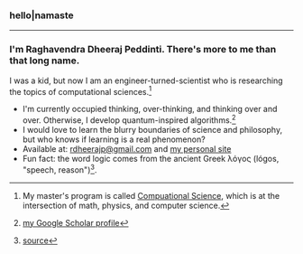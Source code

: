 ### hello|namaste
-----------------------------------------------------------------------------
### I'm Raghavendra Dheeraj Peddinti. There's more to me than that long name.

I was a kid, but now I am an engineer-turned-scientist who is researching the topics of computational sciences.[^1]

- I'm currently occupied thinking, over-thinking, and thinking over and over. Otherwise, I develop quantum-inspired algorithms.[^2]
- I would love to learn the blurry boundaries of science and philosophy, but who knows if learning is a real phenomenon?
- Available at: [rdheerajp@gmail.com](mailto:rdheerajp@gmail.com) and [my personal site](https://rdheerajp.github.io/)
- Fun fact: the word logic comes from the ancient Greek λόγος (lógos, "speech, reason")[^3].


[^1]: My master's program is called [Compuational Science](https://rw.ethz.ch/ "MSc Comp. Sci."), which is at the intersection of math, physics, and computer science.
[^2]: [my Google Scholar profile](https://scholar.google.com/citations?user=c845Pa4AAAAJ&hl=en)
[^3]: [source](https://en.wiktionary.org/wiki/logic "Wiktionary")

